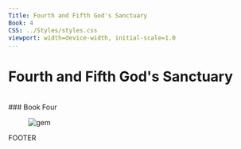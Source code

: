 ```yaml
---
Title: Fourth and Fifth God's Sanctuary
Book: 4
CSS: ../Styles/styles.css
viewport: width=device-width, initial-scale=1.0
...
```

# Fourth and Fifth God's Sanctuary
<br />
### Book Four<br /><figure>
	<img class="titlepage" src="../Images/gem.gif" alt="gem" />
</figure>



FOOTER